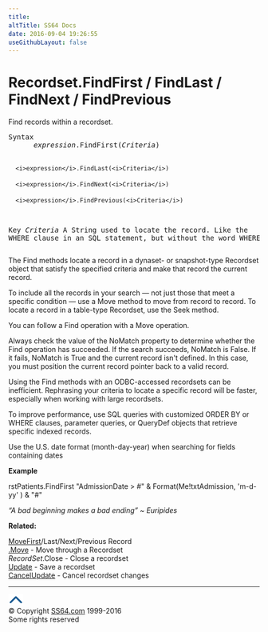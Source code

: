 ```yaml
---
title:
altTitle: SS64 Docs
date: 2016-09-04 19:26:55
useGithubLayout: false
---
```

<!-- #BeginLibraryItem "/Library/head_access.lbi" --><!-- #EndLibraryItem --><h1>Recordset.FindFirst / FindLast / FindNext / FindPrevious </h1>
<p> Find records within a recordset.</p>
<pre>Syntax
      <i>expression</i>.FindFirst(<i>Criteria</i>)

      <i>expression</i>.FindLast(<i>Criteria</i>)

      <i>expression</i>.FindNext(<i>Criteria</i>)

      <i>expression</i>.FindPrevious(<i>Criteria</i>)

Key
   <i>Criteria</i>   A String used to locate the record.
              Like the WHERE clause in an SQL statement,
              but without the word WHERE.
</pre>
<p> The Find methods locate a record in a dynaset- or snapshot-type Recordset object that satisfy the specified criteria and make that record the current record.</p>
<p> To include all the records in your search — not just those that meet a specific condition — use a <span class="code">Move</span> method to move from record to record. To locate a record in a table-type Recordset, use the Seek method. </p>
<p>You can follow a Find operation with a Move operation.</p>
<p>Always check the value of the <span class="code">NoMatch</span> property to determine whether the Find operation has succeeded. If the search succeeds, NoMatch is False. If it fails, NoMatch is True and the current record isn't defined. In this case, you must position the current record pointer back to a valid record.</p>
<p>Using the Find methods with an ODBC-accessed recordsets can be inefficient. Rephrasing your criteria to locate a specific record will be faster, especially when working with large recordsets.</p>
<p>To improve performance, use SQL queries with customized ORDER BY or WHERE clauses, parameter queries, or QueryDef objects that retrieve specific indexed records.</p>
<p>Use the U.S. date format (month-day-year) when  searching for fields containing dates</p>
<p><b>Example</b></p>
<p class="code">rstPatients.FindFirst "AdmissionDate &gt; #" 
&amp; Format(Me!txtAdmission, 'm-d-yy' ) &amp; "#"</p>
<p class="quote"><i>“A bad beginning makes a bad ending” ~ Euripides</i></p>
<p><b>Related:</b></p>
<p><a href="movefirst.html">MoveFirst</a>/Last/Next/Previous Record<br>
<a href="move.html">.Move</a> - Move through a Recordset<br>
<i>RecordSet</i>.Close - Close a recordset<br>
<a href="rst-update.html">Update</a> - Save a recordset<br>
<a href="rst-cancelupdate.html">CancelUpdate</a> - Cancel recordset changes</p><!-- #BeginLibraryItem "/Library/foot_access.lbi" --><p>
<!-- access -->

<hr>
<div id="bl" class="footer"><a href="findfirst.html#"><img src="../images/top.png" width="30" height="22" alt="Back to the Top"></a></div>
<div id="br" class="footer, tagline">© Copyright <a href="http://ss64.com/">SS64.com</a> 1999-2016<br>
Some rights reserved</div><!-- #EndLibraryItem -->

